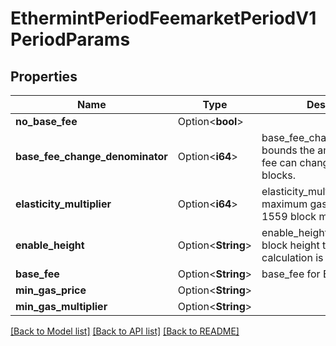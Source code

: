 # EthermintPeriodFeemarketPeriodV1PeriodParams

## Properties

Name | Type | Description | Notes
------------ | ------------- | ------------- | -------------
**no_base_fee** | Option<**bool**> |  | [optional]
**base_fee_change_denominator** | Option<**i64**> | base_fee_change_denominator bounds the amount the base fee can change between blocks. | [optional]
**elasticity_multiplier** | Option<**i64**> | elasticity_multiplier bounds the maximum gas limit an EIP-1559 block may have. | [optional]
**enable_height** | Option<**String**> | enable_height defines at which block height the base fee calculation is enabled. | [optional]
**base_fee** | Option<**String**> | base_fee for EIP-1559 blocks. | [optional]
**min_gas_price** | Option<**String**> |  | [optional]
**min_gas_multiplier** | Option<**String**> |  | [optional]

[[Back to Model list]](../README.md#documentation-for-models) [[Back to API list]](../README.md#documentation-for-api-endpoints) [[Back to README]](../README.md)


